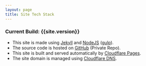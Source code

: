 ```yaml
---
layout: page
title: Site Tech Stack
---
```


### Current Build: {{site.version}}

- This site is made using [Jekyll](https://jekyllrb.com/) and [NodeJS](https://nodejs.org/) ([gulp](https://gulpjs.com/)).
- The source code is hosted on [GitHub](https://github.com/) (Private Repo).
- This site is built and served automatically by [Cloudflare Pages](https://pages.cloudflare.com/).
- The site domain is managed using [Cloudflare DNS](https://www.cloudflare.com/).